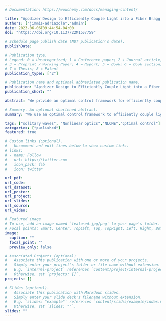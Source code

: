 ```yaml
---
# Documentation: https://wowchemy.com/docs/managing-content/

title: "Apodizer Design to Efficiently Couple Light into a Fiber Bragg Grating"
authors: ["jimmie-adriazola","admin"]
date: 2023-06-06T09:44:54-04:00
doi: "https://doi.org/10.1137/22M1507759"

# Schedule page publish date (NOT publication's date).
publishDate: 

# Publication type.
# Legend: 0 = Uncategorized; 1 = Conference paper; 2 = Journal article;
# 3 = Preprint / Working Paper; 4 = Report; 5 = Book; 6 = Book section;
# 7 = Thesis; 8 = Patent
publication_types: ["2"]

# Publication name and optional abbreviated publication name.
publication: "Apodizer Design to Efficiently Couple Light into a Fiber Bragg Grating"
publication_short: ""

abstract: "We provide an optimal control framework for efficiently coupling light in a bare fiber into Bragg gratings with an appreciable Kerr nonlinearity. The light-grating interaction excites gap solitons, a type of localized nonlinear coherent state which propagates with a central frequency in the forbidden band gap, resulting in a dramatically slower group velocity. Due to the nature of the band gap, a substantial amount of light is back-reflected by the grating's strong reflective properties. We optimize, via a projected gradient descent method, the transmission efficiency of previously designed nonuniform grating structures in order to couple more slow light into the grating. We further explore the space of possible grating designs, using genetic algorithms, along with a previously unexplored design parameter: the grating chirp. Through these methods, we find structures which couple a greater fraction of light into the grating with the added bonus of creating slower pulses."

# Summary. An optional shortened abstract.
summary: "We use an optimal control framework to efficiently couple light into a fiber Bragg grating, improving a previously-reported 66 percent transmission to 88 percent."

tags: ["solitary waves", "Nonlinear optics","NLCME","Optimal control"]
categories: ["published"]
featured: true

# Custom links (optional).
#   Uncomment and edit lines below to show custom links.
# links:
# - name: Follow
#   url: https://twitter.com
#   icon_pack: fab
#   icon: twitter

url_pdf: 
url_code:
url_dataset:
url_poster:
url_project:
url_slides:
url_source:
url_video:

# Featured image
# To use, add an image named `featured.jpg/png` to your page's folder. 
# Focal points: Smart, Center, TopLeft, Top, TopRight, Left, Right, BottomLeft, Bottom, BottomRight.
image:
  caption: ""
  focal_point: ""
  preview_only: false

# Associated Projects (optional).
#   Associate this publication with one or more of your projects.
#   Simply enter your project's folder or file name without extension.
#   E.g. `internal-project` references `content/project/internal-project/index.md`.
#   Otherwise, set `projects: []`.
projects: []

# Slides (optional).
#   Associate this publication with Markdown slides.
#   Simply enter your slide deck's filename without extension.
#   E.g. `slides: "example"` references `content/slides/example/index.md`.
#   Otherwise, set `slides: ""`.
slides: ""
---
```

